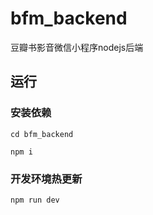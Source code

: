 # bfm_backend
豆瓣书影音微信小程序nodejs后端

## 运行

### 安装依赖
```
cd bfm_backend

npm i
```

### 开发环境热更新
```
npm run dev
```

